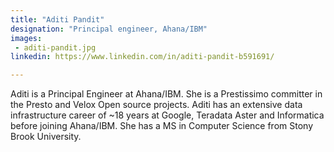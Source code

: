 ```yaml
---
title: "Aditi Pandit"
designation: "Principal engineer, Ahana/IBM"
images:
 - aditi-pandit.jpg
linkedin: https://www.linkedin.com/in/aditi-pandit-b591691/

---
```


Aditi is a Principal Engineer at Ahana/IBM. She is a Prestissimo committer in the Presto and Velox Open source projects. Aditi has an extensive data infrastructure career of ~18 years at Google, Teradata Aster and Informatica before joining Ahana/IBM. She has a MS in Computer Science from Stony Brook University.